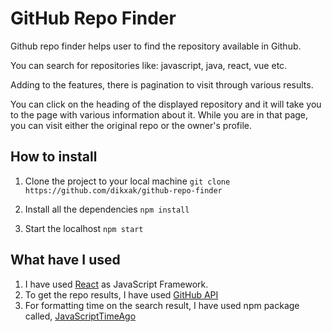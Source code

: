 # GitHub Repo Finder

Github repo finder helps user to find the repository available in Github.

You can search for repositories like: javascript, java, react, vue etc.

Adding to the features, there is pagination to visit through various results.

You can click on the heading of the displayed repository and it will take you to the page with various information about it. While you are in that page, you can visit either the original repo or the owner's profile.

## How to install

1. Clone the project to your local machine
   `git clone https://github.com/dikxak/github-repo-finder`

2. Install all the dependencies
   `npm install`

3. Start the localhost
   `npm start`

## What have I used

1. I have used [React](https://reactjs.org/) as JavaScript Framework.
   <br/>
2. To get the repo results, I have used [GitHub API](https://docs.github.com/en/rest)
   <br/>
3. For formatting time on the search result, I have used npm package called, [JavaScriptTimeAgo](https://www.npmjs.com/package/javascript-time-ago)
